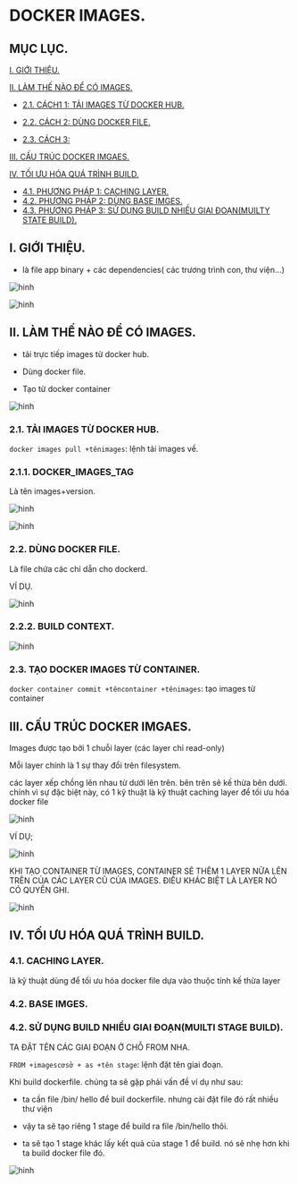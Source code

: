 # DOCKER IMAGES.

## MỤC LỤC.

[I. GIỚI THIỆU.]()

[II. LÀM THẾ NÀO ĐỂ CÓ IMAGES.]()


- [2.1.  CÁCH1 1: TẢI IMAGES TỪ DOCKER HUB.]( )

- [2.2. CÁCH 2: DÙNG DOCKER FILE.]()
- [2.3. CÁCH 3: ]()

[III. CẤU TRÚC DOCKER IMGAES.]( )

[IV. TỐI ƯU HÓA QUÁ TRÌNH BUILD.]()

- [4.1. PHƯƠNG PHÁP 1: CACHING LAYER.]()
- [4.2. PHƯƠNG PHÁP 2: DÙNG BASE IMGES.]()
- [4.3. PHƯƠNG PHÁP 3: SỬ DỤNG BUILD NHIỀU GIAI ĐOẠN(MUILTY STATE BUILD).]( )

## I. GIỚI THIỆU.

- là file app binary + các dependencies( các trương trình con, thư viện...)


![hinh ](../images/1_images.png)

![hinh](../images/2_images.png)

## II. LÀM THẾ NÀO ĐỂ CÓ IMAGES.

- tải trực tiếp images từ docker hub.

- Dùng docker file.

- Tạo từ docker container

![hinh ](../images/15_images.png)

### 2.1. TẢI IMAGES TỪ DOCKER HUB.

`docker images pull +tênimages`: lệnh tải images về.

### 2.1.1. DOCKER_IMAGES_TAG

Là tên images+version.

![hinh](../images/4_tag.png)


![hinh ](../images/3_find_docker_images_docker_hub.png)

### 2.2. DÙNG DOCKER FILE.

Là file chứa các chỉ dẫn cho dockerd.


VÍ DỤ.

![hinh ](../images/6_docker_file.png)

### 2.2.2. BUILD CONTEXT.

![hinh ](../images/9_build_context.png)

### 2.3. TẠO DOCKER IMAGES TỪ CONTAINER.


`docker container commit +têncontainer +tênimages`: tạo images từ container



## III. CẤU TRÚC DOCKER IMGAES.

Images được tạo bởi 1 chuỗi layer (các layer chỉ read-only)

Mỗi layer chính là 1 sự thay đổi trên filesystem.

các layer xếp chồng lên nhau từ dưới lên trên. bên trên sẽ kế thừa bên dưới. chính vì sự đặc biệt này, có 1 kỹ thuật là kỹ thuật caching layer để tối ưu hóa docker file

![hinh ](../images/7_layer.png)

VÍ DỤ;

![hinh ](../images/8_layer.png)


KHI TẠO CONTAINER TỪ IMAGES, CONTAINER SẼ THÊM 1 LAYER NỮA LÊN TRÊN CỦA CÁC LAYER CŨ CỦA IMAGES. ĐIỀU KHÁC BIỆT LÀ LAYER NÓ CÓ QUYỀN GHI.


![hinh ](../images/14_imgaes.png)

## IV. TỐI ƯU HÓA QUÁ TRÌNH BUILD.

### 4.1. CACHING LAYER.

là kỹ thuật dùng để tối ưu hóa docker file dựa vào thuộc tính kế thừa layer

### 4.2. BASE IMGES.


### 4.2. SỬ DỤNG BUILD NHIỀU GIAI ĐOẠN(MUILTI STAGE BUILD).

TA ĐẶT TÊN CÁC GIAI ĐOẠN Ở CHỖ FROM NHA.

`FROM +imagescơsở + as +tên stage`: lệnh đặt tên giai đoạn.


Khi build dockerfile. chúng ta sẽ gặp phải vấn đề ví dụ như sau:

- ta cần file /bin/ hello để buil dockerfile. nhưng cài đặt file đó rất nhiều thư viện

- vậy ta sẽ tạo riêng 1 stage để build ra file /bin/hello thôi.

- ta sẽ tạo 1 stage khác lấy kết quả của stage 1 để build. nó sẽ nhẹ hơn khi ta build docker file đó.

![hinh ](../images/13_muilti_stage.png)






















